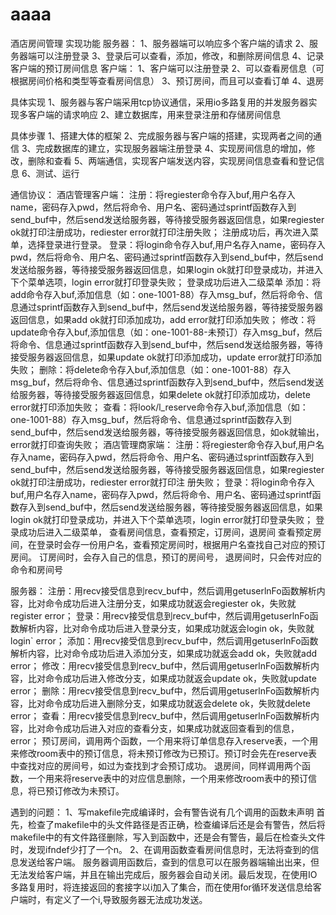 # aaaa
酒店房间管理
实现功能
服务器：
1、服务器端可以响应多个客户端的请求
2、服务器端可以注册登录
3、登录后可以查看，添加，修改，和删除房间信息
4、记录客户端的预订房间信息
客户端：
1、客户端可以注册登录
2、可以查看房信息（可根据房间价格和类型等查看房间信息）
3、预订房间，而且可以查看订单
4、退房


具体实现
1、服务器与客户端采用tcp协议通信，采用io多路复用的并发服务器实现多客户端的请求响应
2、建立数据库，用来登录注册和存储房间信息

具体步骤
1、搭建大体的框架
2、完成服务器与客户端的搭建，实现两者之间的通信
3、完成数据库的建立，实现服务器端注册登录
4、实现房间信息的增加，修改，删除和查看
5、两端通信，实现客户端发送内容，实现房间信息查看和登记信息
6、测试、运行

通信协议：
酒店管理客户端：
注册：将regiester命令存入buf,用户名存入name，密码存入pwd，然后将命令、用户名、密码通过sprintf函数存入到send_buf中，然后send发送给服务器，等待接受服务器返回信息，如果regiester ok就打印注册成功，rediester error就打印注册失败；
注册成功后，再次进入菜单，选择登录进行登录。
登录：将login命令存入buf,用户名存入name，密码存入pwd，然后将命令、用户名、密码通过sprintf函数存入到send_buf中，然后send发送给服务器，等待接受服务器返回信息，如果login ok就打印登录成功，并进入下个菜单选项，login error就打印登录失败；
登录成功后进入二级菜单
添加：将add命令存入buf,添加信息（如：one-1001-88）存入msg_buf，然后将命令、信息通过sprintf函数存入到send_buf中，然后send发送给服务器，等待接受服务器返回信息，如果add ok就打印添加成功，add error就打印添加失败；
修改：将update命令存入buf,添加信息（如：one-1001-88-未预订）存入msg_buf，然后将命令、信息通过sprintf函数存入到send_buf中，然后send发送给服务器，等待接受服务器返回信息，如果update ok就打印添加成功，update error就打印添加失败；
删除：将delete命令存入buf,添加信息（如：one-1001-88）存入msg_buf，然后将命令、信息通过sprintf函数存入到send_buf中，然后send发送给服务器，等待接受服务器返回信息，如果delete ok就打印添加成功，delete error就打印添加失败；
查看：将look/l_reserve命令存入buf,添加信息（如：one-1001-88）存入msg_buf，然后将命令、信息通过sprintf函数存入到send_buf中，然后send发送给服务器，等待接受服务器返回信息，如ok就输出，error就打印查询失败；
酒店管理商家端：
注册：将regiester命令存入buf,用户名存入name，密码存入pwd，然后将命令、用户名、密码通过sprintf函数存入到send_buf中，然后send发送给服务器，等待接受服务器返回信息，如果regiester ok就打印注册成功，rediester error就打印注	册失败；
登录：将login命令存入buf,用户名存入name，密码存入pwd，然后将命令、用户名、密码通过sprintf函数存入到send_buf中，然后send发送给服务器，等待接受服务器返回信息，如果login ok就打印登录成功，并进入下个菜单选项，login error就打印登录失败；
登录成功后进入二级菜单，
查看房间信息，查看预定，订房间，退房间
查看预定房间，在登录时会存一份用户名，查看预定房间时，根据用户名查找自己对应的预订房间。
订房间时，会存入自己的信息，预订的房间号，
退房间时，只会传对应的命令和房间号



服务器：
注册：用recv接受信息到recv_buf中，然后调用getuserlnFo函数解析内容，比对命令成功后进入注册分支，如果成功就返会regiester ok，失败就register error；
登录：用recv接受信息到recv_buf中，然后调用getuserlnFo函数解析内容，比对命令成功后进入登录分支，如果成功就返会login ok，失败就login` error；
添加：用recv接受信息到recv_buf中，然后调用getuserlnFo函数解析内容，比对命令成功后进入添加分支，如果成功就返会add ok，失败就add error；
修改：用recv接受信息到recv_buf中，然后调用getuserlnFo函数解析内容，比对命令成功后进入修改分支，如果成功就返会update ok，失败就update error；
删除：用recv接受信息到recv_buf中，然后调用getuserlnFo函数解析内容，比对命令成功后进入删除分支，如果成功就返会delete ok，失败就delete error；
查看：用recv接受信息到recv_buf中，然后调用getuserlnFo函数解析内容，比对命令成功后进入对应的查看分支，如果成功就返回查看到的信息， error；
预订房间，调用两个函数，一个用来将订单信息存入reserve表，一个用来修改room表中的预订信息，将未预订修改为已预订。预订时会先在reserve表中查找对应的房间号，如过为查找到才会预订成功。
退房间，同样调用两个函数，一个用来将reserve表中的对应信息删除，一个用来修改room表中的预订信息，将已预订修改为未预订。


遇到的问题：
1、写makefile完成编译时，会有警告说有几个调用的函数未声明
首先，检查了makefile中的头文件路径是否正确，检查编译后还是会有警告，然后将makefile中的有文件路径删除，写入到函数中，还是会有警告，最后在检查头文件时，发现ifndef少打了一个n。
2、在调用函数查看房间信息时，无法将查到的信息发送给客户端。
服务器调用函数后，查到的信息可以在服务器端输出出来，但无法发给客户端，并且在输出完成后，服务器会自动关闭。最后发现，在使用IO多路复用时，将连接返回的套接字以i加入了集合，而在使用for循环发送信息给客户端时，有定义了一个i,导致服务器无法成功发送。
